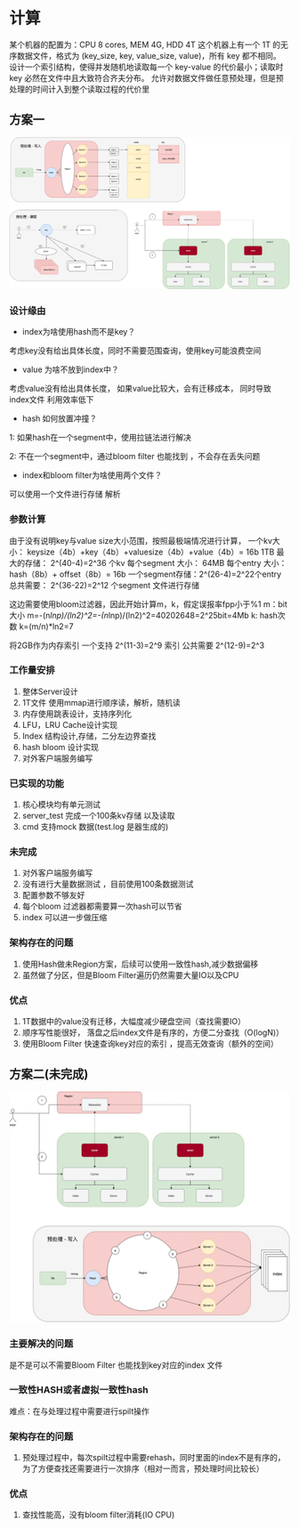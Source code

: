 # 计算
某个机器的配置为：CPU 8 cores, MEM 4G, HDD 4T
这个机器上有一个 1T 的无序数据文件，格式为 (key_size, key, value_size, value)，所有 key 都不相同。
设计一个索引结构，使得并发随机地读取每一个 key-value 的代价最小；读取时 key 必然在文件中且大致符合齐夫分布。
允许对数据文件做任意预处理，但是预处理的时间计入到整个读取过程的代价里
## 方案一
![version1](https://raw.githubusercontent.com/bufferflies/interview/master/pingcap/assert/1T-version1.png)

### 设计缘由

- index为啥使用hash而不是key？

考虑key没有给出具体长度，同时不需要范围查询，使用key可能浪费空间

- value 为啥不放到index中？

考虑value没有给出具体长度， 如果value比较大，会有迁移成本， 同时导致index文件
利用效率低下

- hash 如何放置冲撞？

1: 如果hash在一个segment中，使用拉链法进行解决

2: 不在一个segment中，通过bloom filter 也能找到 ，不会存在丢失问题

- index和bloom filter为啥使用两个文件？

可以使用一个文件进行存储 解析


### 参数计算
由于没有说明key与value size大小范围，按照最极端情况进行计算，
一个kv大小： keysize（4b）+key（4b）+valuesize（4b）+value（4b）= 16b
1TB 最大的存储： 2^(40-4)=2^36 个kv
每个segment 大小： 64MB 
每个entry 大小： hash（8b）+ offset（8b）= 16b
一个segment存储：2^(26-4)=2^22个entry
总共需要： 2^(36-22)=2^12 个segment 文件进行存储

这边需要使用bloom过滤器，因此开始计算m，k，假定误报率fpp小于%1
m：bit大小 m=-(n*lnp)/(ln2)^2=-(n*lnp)/(ln2)^2=40202648=2^25bit=4Mb
k: hash次数 k=(m/n)*ln2=7

将2GB作为内存索引
一个支持 2^(11-3)=2^9 索引
公共需要 2^(12-9)=2^3 

### 工作量安排
1. 整体Server设计
2. 1T文件 使用mmap进行顺序读，解析，随机读 
3. 内存使用跳表设计，支持序列化 
4. LFU，LRU Cache设计实现 
5. Index 结构设计,存储，二分左边界查找
6. hash bloom 设计实现
7. 对外客户端服务编写

### 已实现的功能
1. 核心模块均有单元测试
2. server_test 完成一个100条kv存储 以及读取
3. cmd 支持mock 数据(test.log 是器生成的)

### 未完成
1. 对外客户端服务编写
2. 没有进行大量数据测试 ，目前使用100条数据测试
3. 配置参数不够友好 
4. 每个bloom 过滤器都需要算一次hash可以节省
5. index 可以进一步做压缩

### 架构存在的问题
1. 使用Hash做未Region方案，后续可以使用一致性hash,减少数据偏移
2. 虽然做了分区，但是Bloom Filter遍历仍然需要大量IO以及CPU
### 优点
1. 1T数据中的value没有迁移，大幅度减少硬盘空间（查找需要IO）
2. 顺序写性能很好， 落盘之后index文件是有序的，方便二分查找（O(logN)）
3. 使用Bloom Filter 快速查询key对应的索引 ，提高无效查询（额外的空间）


## 方案二(未完成)
![version1](https://raw.githubusercontent.com/bufferflies/interview/master/pingcap/assert/1T-version2.jpg)
### 主要解决的问题
是不是可以不需要Bloom Filter 也能找到key对应的index 文件

### 一致性HASH或者虚拟一致性hash
难点：在与处理过程中需要进行spilt操作

### 架构存在的问题
1. 预处理过程中，每次spilt过程中需要rehash，同时里面的index不是有序的，
为了方便查找还需要进行一次排序（相对一而言，预处理时间比较长）
### 优点
1. 查找性能高，没有bloom filter消耗(IO CPU)
